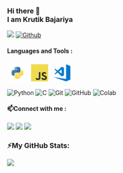 ### Hi there 👋 <br> I am Krutik Bajariya
![](https://visitor-badge.laobi.icu/badge?page_id=CharalambosIoannou.CharalambosIoannou)
[![Github](https://img.shields.io/github/followers/CharalambosIoannou?label=Follow&style=social)](https://github.com/CharalambosIoannou)

#### Languages and Tools :

<img src="https://raw.githubusercontent.com/github/explore/80688e429a7d4ef2fca1e82350fe8e3517d3494d/topics/python/python.png" alt="Python" height="40" style="vertical-align:top; margin:4px">
<img src="https://raw.githubusercontent.com/github/explore/80688e429a7d4ef2fca1e82350fe8e3517d3494d/topics/javascript/javascript.png" alt="Javascript" height="40" style="vertical-align:top; margin:4px">
<img src="https://raw.githubusercontent.com/github/explore/80688e429a7d4ef2fca1e82350fe8e3517d3494d/topics/visual-studio-code/visual-studio-code.png" alt="VS Code" height="40" style="vertical-align:top; margin:4px">

![Python](https://img.shields.io/badge/-Python-black?style=flat-square&logo=Python)
![C](https://img.shields.io/badge/-C-00599C?style=flat-square&logo=c)
![Git](https://img.shields.io/badge/-Git-black?style=flat-square&logo=git)
![GitHub](https://img.shields.io/badge/-GitHub-181717?style=flat-square&logo=github)
![Colab](https://img.shields.io/badge/-Colab-181717?style=flat-square&logo=google_colab)

#### 📫Connect with me :
<!-- [<img src="https://img.shields.io/badge/twitter-%231DA1F2.svg?&style=for-the-badge&logo=twitter&logoColor=white" />](https://twitter.com/krutik_bajariya)  -->
[<img src="https://img.shields.io/badge/linkedin-%230077B5.svg?&style=for-the-badge&logo=linkedin&logoColor=white" />](https://www.linkedin.com/in/krutik-bajariya-8a4b6b158/) 
[<img src = "https://img.shields.io/badge/instagram-%23EE157B.svg?&style=for-the-badge&logo=instagram&logoColor=white">](https://www.instagram.com/krutik_bajariya/)
[<img src ="https://img.shields.io/badge/Gmail-%23E4405F.svg?&style=for-the-badge&logo=gmail&logoColor=white">](mailto:krutikbajariya123@gmail.com)

### ⚡My GitHub Stats:
<p>
    <img src="https://github-readme-stats.vercel.app/api?username=bajariyakrutik&show_icons=true&theme=tokyonight&line_height=40&count_private=true&include_all_commits=true">
    <!--<img src="https://github-readme-stats.vercel.app/api/top-langs/?username=bajariyakrutik&theme=tokyonight">-->
</p>




<!--
**bajariyakrutik/bajariyakrutik** is a ✨ _special_ ✨ repository because its `README.md` (this file) appears on your GitHub profile.

Here are some ideas to get you started:

- 🔭 I’m currently working on ...
- 🌱 I’m currently learning ...
- 👯 I’m looking to collaborate on ...
- 🤔 I’m looking for help with ...
- 💬 Ask me about ...
- 📫 How to reach me: ...
- 😄 Pronouns: ...
- ⚡ Fun fact: ...
-->
